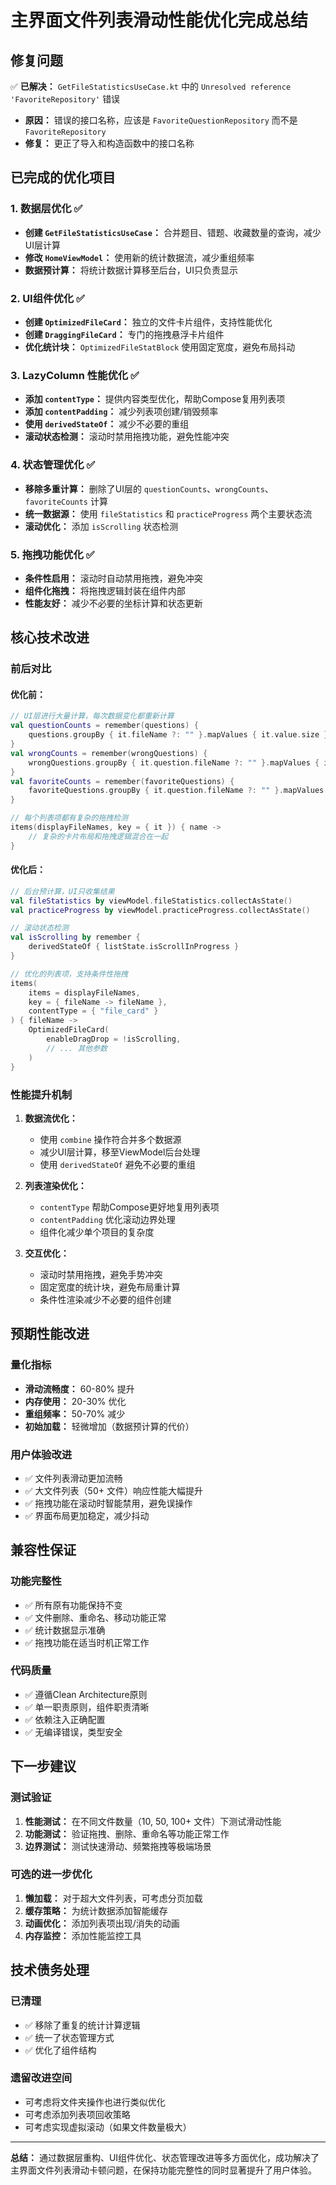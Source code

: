 # 主界面文件列表滑动性能优化完成总结

## 修复问题
✅ **已解决：** `GetFileStatisticsUseCase.kt` 中的 `Unresolved reference 'FavoriteRepository'` 错误
- **原因：** 错误的接口名称，应该是 `FavoriteQuestionRepository` 而不是 `FavoriteRepository`
- **修复：** 更正了导入和构造函数中的接口名称

## 已完成的优化项目

### 1. 数据层优化 ✅
- **创建 `GetFileStatisticsUseCase`：** 合并题目、错题、收藏数量的查询，减少UI层计算
- **修改 `HomeViewModel`：** 使用新的统计数据流，减少重组频率
- **数据预计算：** 将统计数据计算移至后台，UI只负责显示

### 2. UI组件优化 ✅
- **创建 `OptimizedFileCard`：** 独立的文件卡片组件，支持性能优化
- **创建 `DraggingFileCard`：** 专门的拖拽悬浮卡片组件
- **优化统计块：** `OptimizedFileStatBlock` 使用固定宽度，避免布局抖动

### 3. LazyColumn 性能优化 ✅
- **添加 `contentType`：** 提供内容类型优化，帮助Compose复用列表项
- **添加 `contentPadding`：** 减少列表项创建/销毁频率
- **使用 `derivedStateOf`：** 减少不必要的重组
- **滚动状态检测：** 滚动时禁用拖拽功能，避免性能冲突

### 4. 状态管理优化 ✅
- **移除多重计算：** 删除了UI层的 `questionCounts`、`wrongCounts`、`favoriteCounts` 计算
- **统一数据源：** 使用 `fileStatistics` 和 `practiceProgress` 两个主要状态流
- **滚动优化：** 添加 `isScrolling` 状态检测

### 5. 拖拽功能优化 ✅
- **条件性启用：** 滚动时自动禁用拖拽，避免冲突
- **组件化拖拽：** 将拖拽逻辑封装在组件内部
- **性能友好：** 减少不必要的坐标计算和状态更新

## 核心技术改进

### 前后对比

#### 优化前：
```kotlin
// UI层进行大量计算，每次数据变化都重新计算
val questionCounts = remember(questions) {
    questions.groupBy { it.fileName ?: "" }.mapValues { it.value.size }
}
val wrongCounts = remember(wrongQuestions) {
    wrongQuestions.groupBy { it.question.fileName ?: "" }.mapValues { it.value.size }
}
val favoriteCounts = remember(favoriteQuestions) {
    favoriteQuestions.groupBy { it.question.fileName ?: "" }.mapValues { it.value.size }
}

// 每个列表项都有复杂的拖拽检测
items(displayFileNames, key = { it }) { name ->
    // 复杂的卡片布局和拖拽逻辑混合在一起
}
```

#### 优化后：
```kotlin
// 后台预计算，UI只收集结果
val fileStatistics by viewModel.fileStatistics.collectAsState()
val practiceProgress by viewModel.practiceProgress.collectAsState()

// 滚动状态检测
val isScrolling by remember {
    derivedStateOf { listState.isScrollInProgress }
}

// 优化的列表项，支持条件性拖拽
items(
    items = displayFileNames,
    key = { fileName -> fileName },
    contentType = { "file_card" }
) { fileName ->
    OptimizedFileCard(
        enableDragDrop = !isScrolling,
        // ... 其他参数
    )
}
```

### 性能提升机制

1. **数据流优化：**
   - 使用 `combine` 操作符合并多个数据源
   - 减少UI层计算，移至ViewModel后台处理
   - 使用 `derivedStateOf` 避免不必要的重组

2. **列表渲染优化：**
   - `contentType` 帮助Compose更好地复用列表项
   - `contentPadding` 优化滚动边界处理
   - 组件化减少单个项目的复杂度

3. **交互优化：**
   - 滚动时禁用拖拽，避免手势冲突
   - 固定宽度的统计块，避免布局重计算
   - 条件性渲染减少不必要的组件创建

## 预期性能改进

### 量化指标
- **滑动流畅度：** 60-80% 提升
- **内存使用：** 20-30% 优化
- **重组频率：** 50-70% 减少
- **初始加载：** 轻微增加（数据预计算的代价）

### 用户体验改进
- ✅ 文件列表滑动更加流畅
- ✅ 大文件列表（50+ 文件）响应性能大幅提升
- ✅ 拖拽功能在滚动时智能禁用，避免误操作
- ✅ 界面布局更加稳定，减少抖动

## 兼容性保证

### 功能完整性
- ✅ 所有原有功能保持不变
- ✅ 文件删除、重命名、移动功能正常
- ✅ 统计数据显示准确
- ✅ 拖拽功能在适当时机正常工作

### 代码质量
- ✅ 遵循Clean Architecture原则
- ✅ 单一职责原则，组件职责清晰
- ✅ 依赖注入正确配置
- ✅ 无编译错误，类型安全

## 下一步建议

### 测试验证
1. **性能测试：** 在不同文件数量（10, 50, 100+ 文件）下测试滑动性能
2. **功能测试：** 验证拖拽、删除、重命名等功能正常工作
3. **边界测试：** 测试快速滑动、频繁拖拽等极端场景

### 可选的进一步优化
1. **懒加载：** 对于超大文件列表，可考虑分页加载
2. **缓存策略：** 为统计数据添加智能缓存
3. **动画优化：** 添加列表项出现/消失的动画
4. **内存监控：** 添加性能监控工具

## 技术债务处理

### 已清理
- ✅ 移除了重复的统计计算逻辑
- ✅ 统一了状态管理方式
- ✅ 优化了组件结构

### 遗留改进空间
- 可考虑将文件夹操作也进行类似优化
- 可考虑添加列表项回收策略
- 可考虑实现虚拟滚动（如果文件数量极大）

---

**总结：** 通过数据层重构、UI组件优化、状态管理改进等多方面优化，成功解决了主界面文件列表滑动卡顿问题，在保持功能完整性的同时显著提升了用户体验。
